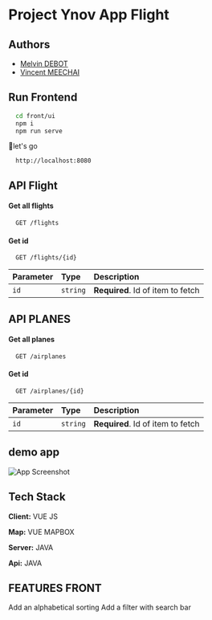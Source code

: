 


# Project Ynov App Flight

## Authors

- [Melvin DEBOT](https://github.com/melvinDebot)
- [Vincent MEECHAI](https://github.com/PokSoul)


## Run Frontend

```bash
  cd front/ui
  npm i 
  npm run serve 
```
🎉let's go
```http
  http://localhost:8080
```

## API Flight
#### Get all flights

```http
  GET /flights
```

#### Get id

```http
  GET /flights/{id}
```

| Parameter | Type     | Description                       |
| :-------- | :------- | :-------------------------------- |
| `id`      | `string` | **Required**. Id of item to fetch |

## API PLANES
#### Get all planes

```http
  GET /airplanes
```

#### Get id

```http
  GET /airplanes/{id}
```

| Parameter | Type     | Description                       |
| :-------- | :------- | :-------------------------------- |
| `id`      | `string` | **Required**. Id of item to fetch |




## demo app

![App Screenshot](./app.gif)


## Tech Stack

**Client:** VUE JS

**Map:** VUE MAPBOX

**Server:** JAVA

**Api:** JAVA

## FEATURES FRONT
Add an alphabetical sorting
Add a filter with search bar







